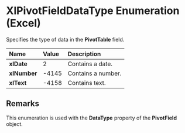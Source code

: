 
# XlPivotFieldDataType Enumeration (Excel)

Specifies the type of data in the  **PivotTable** field.



|**Name**|**Value**|**Description**|
|:-----|:-----|:-----|
|**xlDate**|2|Contains a date.|
|**xlNumber**|-4145|Contains a number.|
|**xlText**|-4158|Contains text.|

## Remarks

This enumeration is used with the  **DataType** property of the **PivotField** object.

